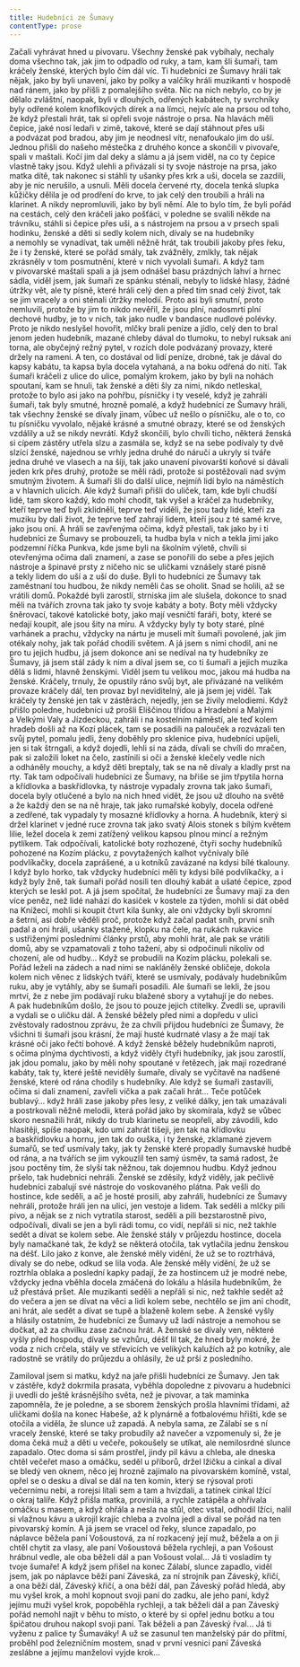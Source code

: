 ```yaml
---
title: Hudebníci ze Šumavy
contentType: prose
---
```


  

Začali vyhrávat hned u pivovaru. Všechny ženské pak vybíhaly, nechaly doma všechno tak, jak jim to odpadlo od ruky, a tam, kam šli šumaři, tam kráčely ženské, kterých bylo čím dál víc. Ti hudebníci ze Šumavy hráli tak nějak, jako by byli unavení, jako by polky a valčíky hráli muzikanti v hospodě nad ránem, jako by přišli z pomalejšího světa. Nic na nich nebylo, co by je dělalo zvláštní, naopak, byli v dlouhých, odřených kabátech, ty svrchníky byly odřené kolem knoflíkových dírek a na límci, nejvíc ale na prsou od toho, že když přestali hrát, tak si opřeli svoje nástroje o prsa. Na hlavách měli čepice, jaké nosí ledaři v zimě, takové, které se dají stáhnout přes uši a podvázat pod bradou, aby jim je neodnesl vítr, nenafoukalo jim do uší. Jednou přišli do našeho městečka z druhého konce a skončili v pivovaře, spali v maštali. Kočí jim dal deky a slámu a já jsem viděl, na co ty čepice vlastně taky jsou. Když ulehli a přivázali si ty svoje nástroje na prsa, jako matka dítě, tak nakonec si stáhli ty ušanky přes krk a uši, docela se zazdili, aby je nic nerušilo, a usnuli. Měli docela červené rty, docela tenká slupka kůžičky dělila je od prodření do krve, to jak celý den troubili a hráli na klarinet. A nikdy nepromluvili, jako by byli němí. Ale to bylo tím, že byli pořád na cestách, celý den kráčeli jako pošťáci, v poledne se svalili někde na trávníku, stáhli si čepice přes uši, a s nástrojem na prsou a v prsech spali hodinku, ženské a děti si sedly kolem nich, dívaly se na hudebníky a nemohly se vynadívat, tak uměli něžně hrát, tak troubili jakoby přes řeku, že i ty ženské, které se pořád smály, tak zvážněly, zmlkly, tak nějak zkrásněly v tom posmutnění, které v nich vyvolali šumaři. A když tam v pivovarské maštali spali a já jsem odnášel basu prázdných lahví a hrnec sádla, viděl jsem, jak šumaři ze spánku sténali, nebyly to lidské hlasy, žádné útržky vět, ale ty písně, které hráli celý den a před tím snad celý život, tak se jim vracely a oni sténali útržky melodií. Proto asi byli smutní, proto nemluvili, protože by jim to nikdo nevěřil, že jsou plní, nadosmrti plní dechové hudby, je to v nich, tak jako nudle v bandasce nudlové polévky. Proto je nikdo neslyšel hovořit, mlčky brali peníze a jídlo, celý den to bral jenom jeden hudebník, mazané chleby dával do tlumoku, to nebyl ruksak ani torna, ale obyčejný režný pytel, v rozích dole podvázaný provazy, které držely na rameni. A ten, co dostával od lidí peníze, drobné, tak je dával do kapsy kabátu, ta kapsa byla docela vytahaná, a na boku odřená do nití. Tak šumaři kráčeli z ulice do ulice, pomalým krokem, jako by byli na nohách spoutaní, kam se hnuli, tak ženské a děti šly za nimi, nikdo netleskal, protože to bylo asi jako na pohřbu, písničky i ty veselé, když je zahráli šumaři, tak byly smutné, hrozně pomalé, a když hudebníci ze Šumavy hráli, tak všechny ženské se dívaly jinam, vůbec už nešlo o písničku, ale o to, co tu písničku vyvolalo, nějaké krásné a smutné obrazy, které se od ženských vzdálily a už se nikdy nevrátí. Když skončili, bylo chvíli ticho, některá ženská si cípem zástěry utřela slzu a zasmála se, když se na sebe podívaly ty dvě slzící ženské, najednou se vrhly jedna druhé do náručí a ukryly si tváře jedna druhé ve vlasech a na šíji, tak jako unavení pivovarští koňové si dávali jeden krk přes druhý, protože se měli rádi, protože si postěžovali nad svým smutným životem. A šumaři šli do další ulice, nejmíň lidí bylo na náměstích a v hlavních ulicích. Ale když šumaři přišli do uliček, tam, kde byli chudší lidé, tam skoro každý, kdo mohl chodit, tak vyšel a kráčel za hudebníky, kteří teprve teď byli zklidnělí, teprve teď viděli, že jsou tady lidé, kteří za muziku by dali život, že teprve teď zahrají lidem, kteří jsou z té samé krve, jako jsou oni. A hráli se zavřenýma očima, když přestali, tak jako by i ti hudebníci ze Šumavy se probouzeli, ta hudba byla v nich a tekla jimi jako podzemní říčka Punkva, kde jsme byli na školním výletě, chvíli si otevřenýma očima dali znamení, a zase se ponořili do sebe a přes jejich nástroje a špinavé prsty z ničeho nic se uličkami vznášely staré písně a tekly lidem do uší a z uší do duše. Byli to hudebníci ze Šumavy tak zaměstnaní tou hudbou, že nikdy neměli čas se oholit. Snad se holili, až se vrátili domů. Pokaždé byli zarostlí, strniska jim ale slušela, dokonce to snad měli na tvářích zrovna tak jako ty svoje kabáty a boty. Boty měli vždycky šněrovací, takové katolické boty, jako mají vesničtí faráři, boty, které se nedají koupit, ale jsou šity na míru. A vždycky byly ty boty staré, plné varhánek a prachu, vždycky na nártu je museli mít šumaři povolené, jak jim otékaly nohy, jak tak pořád chodili světem. A já jsem s nimi chodil, ani ne pro tu jejich hudbu, já jsem dokonce ani se nedíval na ty hudebníky ze Šumavy, já jsem stál zády k nim a díval jsem se, co ti šumaři a jejich muzika dělá s lidmi, hlavně ženskými. Viděl jsem tu velikou moc, jakou má hudba na ženské. Kráčely, trnuly, že opustily ráno svůj byt, ale přivázané na velikém provaze kráčely dál, ten provaz byl neviditelný, ale já jsem jej viděl. Tak kráčely ty ženské jen tak v zástěrách, nejedly, jen se živily melodiemi. Když přišlo poledne, hudebníci už prošli Eliščinou třídou a Hradební a Malými a Velkými Valy a Jízdeckou, zahráli i na kostelním náměstí, ale teď kolem hradeb došli až na Kozí plácek, tam se posadili na palouček a rozvázali ten svůj pytel, pomalu jedli, ženy doběhly pro sklenice piva, hudebníci upíjeli, jen si tak štrngali, a když dojedli, lehli si na záda, dívali se chvíli do mračen, pak si založili loket na čelo, zastínili si oči a ženské klečely vedle nich a odháněly mouchy, a když děti breptaly, tak se na ně dívaly a kladly prst na rty. Tak tam odpočívali hudebníci ze Šumavy, na břiše se jim třpytila horna a křídlovka a baskřídlovka, ty nástroje vypadaly zrovna tak jako šumaři, docela byly otlučené a bylo na nich hned vidět, že jsou už dlouho na světě a že každý den se na ně hraje, tak jako rumařské kobyly, docela odřené a zedřené, tak vypadaly ty mosazné křídlovky a horna. A hudebník, který si držel klarinet v jedné ruce zrovna tak jako svatý Alois stonek s bílým květem lilie, ležel docela k zemi zatížený velikou kapsou plnou mincí a režným pytlíkem. Tak odpočívali, katolické boty rozhozené, čtyři sochy hudebníků pohozené na Kozím plácku, z povytažených kalhot vyčnívaly bílé podvlíkačky, docela zaprášené, a u kotníků zavázané na kdysi bílé tkalouny. I když bylo horko, tak vždycky hudebníci měli ty kdysi bílé podvlíkačky, a i když byly žně, tak šumaři pořád nosili ten dlouhý kabát a ušaté čepice, zpod kterých se leskl pot. A já jsem spočítal, že hudebníci ze Šumavy mají za den více peněz, než lidé nahází do kasiček v kostele za týden, mohli si dát oběd na Knížecí, mohli si koupit čtvrt kila šunky, ale oni vždycky byli skromní a šetrní, asi dobře věděli proč, protože když začal padat sníh, první sníh padal a oni hráli, ušanky stažené, klopku na čele, na rukách rukavice s ustřiženými posledními články prstů, aby mohli hrát, ale pak se vrátili domů, aby se vzpamatovali z toho tažení, aby si odpočinuli nikoliv od chození, ale od hudby… Když se probudili na Kozím plácku, polekali se. Pořád leželi na zádech a nad nimi se nakláněly ženské obličeje, dokola kolem nich věnec z lidských tváří, které se usmívaly, podávaly hudebníkům ruku, aby je vytáhly, aby se šumaři posadili. Ale šumaři se lekli, že jsou mrtví, že z nebe jim podávají ruku blažené sbory a vytahují je do nebes. A pak hudebníkům došlo, že jsou to pouze jejich ctitelky. Zvedli se, upravili a vydali se o uličku dál. A ženské běžely před nimi a dopředu v ulici zvěstovaly radostnou zprávu, že za chvíli přijdou hudebníci ze Šumavy, že všichni ti šumaři jsou krásní, že mají husté kudrnaté vlasy a že mají tak krásné oči jako řečtí bohové. A když ženské běžely hudebníkům naproti, s očima plnýma dychtivosti, a když viděly čtyři hudebníky, jak jsou zarostlí, jak jdou pomalu, jako by měli nohy spoutané v řetězech, jak mají rozedrané kabáty, tak ty, které ještě neviděly šumaře, dívaly se vyčítavě na nadšené ženské, které od rána chodily s hudebníky. Ale když se šumaři zastavili, očima si dali znamení, zavřeli víčka a pak začali hrát… Teče potůček bublavý… když hráli zase jakoby přes lesy, z veliké dálky, jen tak umazávali a postrkovali něžně melodii, která pořád jako by skomírala, když se vůbec skoro nesnažili hrát, nikdy do trub klarinetu se neopřeli, aby závodili, kdo hlasitěji, spíše naopak, kdo umí zahrát tišeji, jen tak na křídlovku a baskřídlovku a hornu, jen tak do ouška, i ty ženské, zklamané zjevem šumařů, se teď usmívaly taky, jak ty ženské které propadly šumavské hudbě od rána, a na tvářích se jim vykouzlil ten samý úsměv, ta samá radost, že jsou poctěny tím, že slyší tak něžnou, tak dojemnou hudbu. Když jednou pršelo, tak hudebníci nehráli. Ženské se zděsily, když viděly, jak pečlivě hudebníci zabalují své nástroje do voskovaného plátna. Pak vešli do hostince, kde seděli, a ač je hosté prosili, aby zahráli, hudebníci ze Šumavy nehráli, protože hráli jen na ulici, jen vestoje a lidem. Tak seděli a mlčky pili pivo, a nějak se z nich vytratila starost, seděli a pili bezstarostně pivo, odpočívali, dívali se jen a byli rádi tomu, co vidí, nepřáli si nic, než takhle sedět a dívat se kolem sebe. Ale ženské stály v průjezdu hostince, docela byly namačkané tak, že když se některá otočila, tak vytlačila jednu ženskou na déšť. Lilo jako z konve, ale ženské měly vidění, že už se to roztrhává, dívaly se do nebe, odkud se lila voda. Ale ženské měly vidění, že už se roztrhla oblaka a poslední kapky padají, že za hostincem už je modré nebe, vždycky jedna vběhla docela zmáčená do lokálu a hlásila hudebníkům, že už přestává pršet. Ale muzikanti seděli a nepřáli si nic, než takhle sedět až do večera a jen se dívat na věci a lidi kolem sebe, nechtělo se jim ani chodit, ani hrát, ale sedět a dívat se tupě a blaženě kolem sebe. A ženské vyšly a hlásily ostatním, že hudebníci ze Šumavy už ladí nástroje a nemohou se dočkat, až za chvilku zase začnou hrát. A ženské se dívaly ven, některé vyšly před hospodu, dívaly se vzhůru, déšť lil tak, že hned byly mokré, že voda z nich crčela, stály ve střevících ve velikých kalužích až po kotníky, ale radostně se vrátily do průjezdu a ohlásily, že už prší z posledního.

Zamiloval jsem si matku, když na jaře přišli hudebníci ze Šumavy. Jen tak v zástěře, když dokrmila prasata, vyběhla dopoledne z pivovaru a hudebníci ji uvedli do ještě krásnějšího světa, než je pivovar, a tak maminka zapomněla, že je poledne, a se sborem ženských prošla hlavními třídami, až uličkami došla na konec Habeše, až k plynárně a fotbalovému hřišti, kde se otočila a viděla, že slunce už zapadá. A nebyla sama, ze Zálabí se s ní vracely ženské, které se taky probudily až navečer a vzpomenuly si, že je doma čeká muž a děti u večeře, pokoušely se utíkat, ale nemilosrdné slunce zapadalo. Otec doma si sám prostřel, jindy pil kávu a chleba, ale dneska chtěl večeřet maso a omáčku, seděl u příborů, držel lžičku a cinkal a díval se bledý ven oknem, něco jej hrozně zajímalo na pivovarském komíně, vstal, opřel se o desku a díval se dál na ten komín, který se rýsoval proti večernímu nebi, a rorejsi lítali sem a tam a hvízdali, a tatínek cinkal lžící o okraj talíře. Když přišla matka, provinilá, a rychle zatápěla a ohřívala omáčku s masem, a když ohřála a nesla na stůl, otec vstal, odhodil lžíci, nalil si vlažnou kávu a ukrojil krajíc chleba a zvolna jedl a díval se pořád na ten pivovarský komín. A já jsem se vracel od řeky, slunce zapadalo, po náplavce běžela paní Vošoustová, za ní rozkacený její muž, běžela a on ji chtěl chytit za vlasy, ale paní Vošoustová běžela rychleji, a pan Vošoust hrábnul vedle, ale oba běželi dál a pan Vošoust volal… Já ti vosladím ty tvoje šumaře! A když jsem přišel na konec Zálabí, slunce zapadlo, viděl jsem, jak po náplavce běží paní Záveská, za ní strojník pan Záveský, křičí, a ona běží dál, Záveský křičí, a ona běží dál, pan Záveský pořád hledá, aby mu vyšel krok, a mohl kopnout svoji paní do zadku, ale jeho paní, když jejímu muži vyšel krok, popoběhla rychleji, a tak běželi dál a pan Záveský pořád nemohl najít v běhu to místo, o které by si opřel jednu botku a tou špičatou druhou nakopl svoji paní. Tak běželi a pan Záveský řval… Já ti vyženu z palice ty Šumaváky! A už se zasunul ten manželský pár do přítmí, proběhl pod železničním mostem, snad v první vesnici paní Záveská zeslábne a jejímu manželovi vyjde krok…
